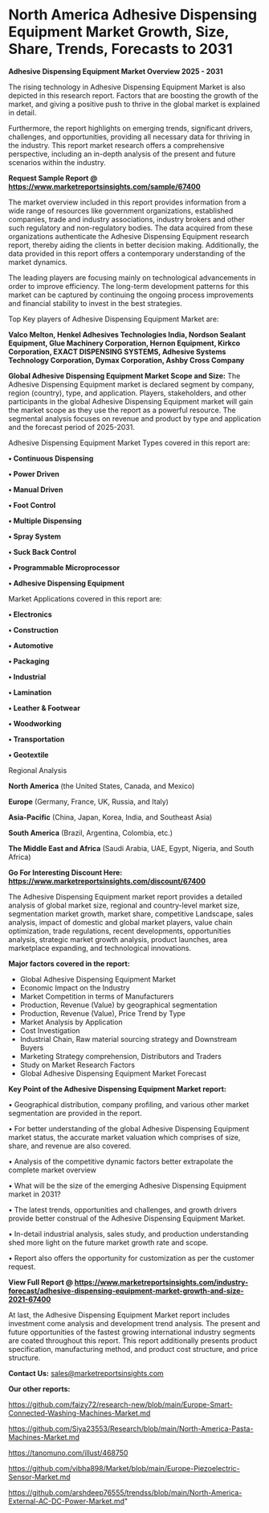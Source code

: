 # North America Adhesive Dispensing Equipment Market Growth, Size, Share, Trends, Forecasts to 2031

<Strong> Adhesive Dispensing Equipment Market Overview 2025 - 2031</strong>

The rising technology in Adhesive Dispensing Equipment Market is also depicted in this research report. Factors that are boosting the growth of the market, and giving a positive push to thrive in the global market is explained in detail.

Furthermore, the report highlights on emerging trends, significant drivers, challenges, and opportunities, providing all necessary data for thriving in the industry. This report market research offers a comprehensive perspective, including an in-depth analysis of the present and future scenarios within the industry.

<strong>Request Sample Report @ <a href=https://www.marketreportsinsights.com/sample/67400>https://www.marketreportsinsights.com/sample/67400</a></strong>

The market overview included in this report provides information from a wide range of resources like government organizations, established companies, trade and industry associations, industry brokers and other such regulatory and non-regulatory bodies. The data acquired from these organizations authenticate the Adhesive Dispensing Equipment research report, thereby aiding the clients in better decision making. Additionally, the data provided in this report offers a contemporary understanding of the market dynamics.

The leading players are focusing mainly on technological advancements in order to improve efficiency. The long-term development patterns for this market can be captured by continuing the ongoing process improvements and financial stability to invest in the best strategies.

Top Key players of Adhesive Dispensing Equipment Market are:

<strong>Valco Melton, Henkel Adhesives Technologies India, Nordson Sealant Equipment, Glue Machinery Corporation, Hernon Equipment, Kirkco Corporation, EXACT DISPENSING SYSTEMS, Adhesive Systems Technology Corporation, Dymax Corporation, Ashby Cross Company</strong>

<strong><b>Global Adhesive Dispensing Equipment Market Scope and Size:</b></strong>
The Adhesive Dispensing Equipment market is declared segment by company, region (country), type, and application. Players, stakeholders, and other participants in the global Adhesive Dispensing Equipment market will gain the market scope as they use the report as a powerful resource. The segmental analysis focuses on revenue and product by type and application and the forecast period of 2025-2031.

Adhesive Dispensing Equipment Market Types covered in this report are:

<strong>• Continuous Dispensing

• Power Driven

• Manual Driven

• Foot Control

• Multiple Dispensing

• Spray System

• Suck Back Control

• Programmable Microprocessor

• Adhesive Dispensing Equipment</strong>

Market Applications covered in this report are:

<strong>• Electronics

• Construction

• Automotive

• Packaging

• Industrial

• Lamination

• Leather & Footwear

• Woodworking

• Transportation

• Geotextile</strong> 

Regional Analysis

<strong>North America</strong> (the United States, Canada, and Mexico)

<strong>Europe</strong> (Germany, France, UK, Russia, and Italy)

<strong>Asia-Pacific</strong> (China, Japan, Korea, India, and Southeast Asia)

<strong>South America</strong> (Brazil, Argentina, Colombia, etc.)

<strong>The Middle East and Africa</strong> (Saudi Arabia, UAE, Egypt, Nigeria, and South Africa)

<strong>Go For Interesting Discount Here: <a href=https://www.marketreportsinsights.com/discount/67400>https://www.marketreportsinsights.com/discount/67400</a></strong>

The Adhesive Dispensing Equipment market report provides a detailed analysis of global market size, regional and country-level market size, segmentation market growth, market share, competitive Landscape, sales analysis, impact of domestic and global market players, value chain optimization, trade regulations, recent developments, opportunities analysis, strategic market growth analysis, product launches, area marketplace expanding, and technological innovations.

<strong><b>Major factors covered in the report:</b></strong>
<ul>
  <li>Global Adhesive Dispensing Equipment Market </li>
  <li>Economic Impact on the Industry</li>
  <li>Market Competition in terms of Manufacturers</li>
  <li>Production, Revenue (Value) by geographical segmentation</li>
  <li>Production, Revenue (Value), Price Trend by Type</li>
  <li>Market Analysis by Application</li>
  <li>Cost Investigation</li>
  <li>Industrial Chain, Raw material sourcing strategy and Downstream Buyers</li>
  <li>Marketing Strategy comprehension, Distributors and Traders</li>
  <li>Study on Market Research Factors</li>
  <li>Global Adhesive Dispensing Equipment Market Forecast</li>
</ul>

<strong><b>Key Point of the Adhesive Dispensing Equipment Market report:</b></strong>

• Geographical distribution, company profiling, and various other market segmentation are provided in the report.

• For better understanding of the global Adhesive Dispensing Equipment market status, the accurate market valuation which comprises of size, share, and revenue are also covered.

• Analysis of the competitive dynamic factors better extrapolate the complete market overview

• What will be the size of the emerging Adhesive Dispensing Equipment market in 2031?

• The latest trends, opportunities and challenges, and growth drivers provide better construal of the Adhesive Dispensing Equipment Market.

• In-detail industrial analysis, sales study, and production understanding shed more light on the future market growth rate and scope.

• Report also offers the opportunity for customization as per the customer request.

<strong><b>View Full Report @ <a href=https://www.marketreportsinsights.com/industry-forecast/adhesive-dispensing-equipment-market-growth-and-size-2021-67400>https://www.marketreportsinsights.com/industry-forecast/adhesive-dispensing-equipment-market-growth-and-size-2021-67400</a></b></strong>


At last, the Adhesive Dispensing Equipment Market report includes investment come analysis and development trend analysis. The present and future opportunities of the fastest growing international industry segments are coated throughout this report. This report additionally presents product specification, manufacturing method, and product cost structure, and price structure.

<strong>Contact Us:</strong>
sales@marketreportsinsights.com

<strong>Our other reports:</strong>

<a href=https://github.com/faizy72/research-new/blob/main/Europe-Smart-Connected-Washing-Machines-Market.md>https://github.com/faizy72/research-new/blob/main/Europe-Smart-Connected-Washing-Machines-Market.md</a>

<a href=https://github.com/Siya23553/Research/blob/main/North-America-Pasta-Machines-Market.md>https://github.com/Siya23553/Research/blob/main/North-America-Pasta-Machines-Market.md</a>

<a href=https://tanomuno.com/illust/468750>https://tanomuno.com/illust/468750</a>

<a href=https://github.com/vibha898/Market/blob/main/Europe-Piezoelectric-Sensor-Market.md>https://github.com/vibha898/Market/blob/main/Europe-Piezoelectric-Sensor-Market.md</a>

<a href=https://github.com/arshdeep76555/trendss/blob/main/North-America-External-AC-DC-Power-Market.md>https://github.com/arshdeep76555/trendss/blob/main/North-America-External-AC-DC-Power-Market.md</a>"
